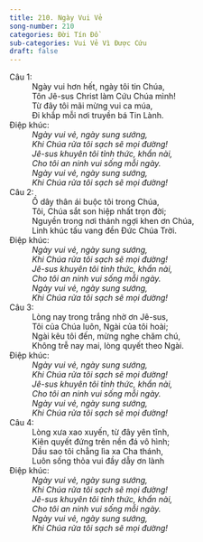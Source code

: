 ```yaml
---
title: 210. Ngày Vui Vẻ
song-number: 210
categories: Đời Tín Đồ
sub-categories: Vui Vẻ Vì Được Cứu
draft: false
---
```

<dl><dt>Câu 1:</dt><dd data-verse="1">Ngày vui hơn hết, ngày tôi tin Chúa, <br/>Tôn Jê-sus Christ làm Cứu Chúa mình! <br/>Từ đây tôi mãi mừng vui ca múa, <br/>Đi khắp mỗi nơi truyền bá Tin Lành. </dd><dt>Điệp khúc:</dt><dd data-chorus="1"><em>Ngày vui vẻ, ngày sung sướng, <br/>Khi Chúa rửa tôi sạch sẽ mọi đường! <br/>Jê-sus khuyên tôi tỉnh thức, khẩn nài, <br/>Cho tôi an ninh vui sống mỗi ngày. <br/>Ngày vui vẻ, ngày sung sướng, <br/>Khi Chúa rửa tôi sạch sẽ mọi đường! </em></dd><dt>Câu 2:</dt><dd data-verse="2">Ồ dây thân ái buộc tôi trong Chúa, <br/>Tôi, Chúa sắt son hiệp nhất trọn đời; <br/>Nguyền trong nơi thánh ngợi khen ơn Chúa, <br/>Linh khúc tấu vang đền Đức Chúa Trời. </dd><dt>Điệp khúc:</dt><dd data-chorus="1"><em>Ngày vui vẻ, ngày sung sướng, <br/>Khi Chúa rửa tôi sạch sẽ mọi đường! <br/>Jê-sus khuyên tôi tỉnh thức, khẩn nài, <br/>Cho tôi an ninh vui sống mỗi ngày. <br/>Ngày vui vẻ, ngày sung sướng, <br/>Khi Chúa rửa tôi sạch sẽ mọi đường! </em></dd><dt>Câu 3:</dt><dd data-verse="3">Lòng nay trong trắng nhờ ơn Jê-sus, <br/>Tôi của Chúa luôn, Ngài của tôi hoài; <br/>Ngài kêu tôi đến, mừng nghe chăm chú, <br/>Không trễ nay mai, lòng quyết theo Ngài. </dd><dt>Điệp khúc:</dt><dd data-chorus="1"><em>Ngày vui vẻ, ngày sung sướng, <br/>Khi Chúa rửa tôi sạch sẽ mọi đường! <br/>Jê-sus khuyên tôi tỉnh thức, khẩn nài, <br/>Cho tôi an ninh vui sống mỗi ngày. <br/>Ngày vui vẻ, ngày sung sướng, <br/>Khi Chúa rửa tôi sạch sẽ mọi đường! </em></dd><dt>Câu 4:</dt><dd data-verse="4">Lòng xưa xao xuyến, từ đây yên tĩnh, <br/>Kiên quyết đứng trên nền đá vô hình; <br/>Dầu sao tôi chẳng lìa xa Cha thánh, <br/>Luôn sống thỏa vui đầy dẫy ơn lành </dd><dt>Điệp khúc:</dt><dd data-chorus="1"><em>Ngày vui vẻ, ngày sung sướng, <br/>Khi Chúa rửa tôi sạch sẽ mọi đường! <br/>Jê-sus khuyên tôi tỉnh thức, khẩn nài, <br/>Cho tôi an ninh vui sống mỗi ngày. <br/>Ngày vui vẻ, ngày sung sướng, <br/>Khi Chúa rửa tôi sạch sẽ mọi đường! </em></dd></dl>